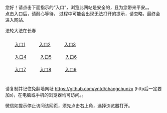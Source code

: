 您好！请点击下面指示的“入口”，浏览此网站是安全的，且为您带来平安。。 <br/>
点击入口后，请耐心等待， 过程中可能会出现无法打开的提示，请忽略，最终会进入网站. </br>

法轮大法在长春<br/>
<div style="padding:10px"><a style="margin:20px" target="_blank" href="https://dzdkv5wgv6865.cloudfront.net/2Qpsp?szeczcr" id="ccLink1" rel="nofollow">入口1</a> <a target="_blank" style="margin:20px" href="https://d3u4j3g9k0gt41.cloudfront.net/2Qpsp?xmvawexb" id="ccLink2" rel="nofollow">入口2</a> <a style="margin:20px" target="_blank" href="https://d3r9c825s1ex2e.cloudfront.net/2Qpsp?giqcm" id="ccLink3" rel="nofollow">入口3</a></div>

<div style="padding:10px" ><a style="margin:20px" target="_blank" href="https://dzdkv5wgv6865.cloudfront.net/2Qpsp?szeczcr" id="ccLink4" rel="nofollow">入口4</a> <a style="margin:20px" href="https://d3u4j3g9k0gt41.cloudfront.net/2Qpsp?xmvawexb" target="_blank" id="ccLink5" rel="nofollow">入口5</a> <a style="margin:20px" href="https://d3r9c825s1ex2e.cloudfront.net/2Qpsp?giqcm" target="_blank" id="ccLink6" rel="nofollow">入口6</a></div>

<div style="padding:10px"><a style="margin:20px" target="_blank" href="https://dzdkv5wgv6865.cloudfront.net/2Qpsp?szeczcr" id="ccLink7" rel="nofollow">入口7</a> <a style="margin:20px" href="https://d3u4j3g9k0gt41.cloudfront.net/2Qpsp?xmvawexb" target="_blank" id="ccLink8" rel="nofollow">入口8</a> <a style="margin:20px" target="_blank" href="https://d3r9c825s1ex2e.cloudfront.net/2Qpsp?giqcm" id="ccLink9" rel="nofollow">入口9</a></div>

<br/>



请复制并记住免翻墙网址 https://github.com/yntd/changchunzx (http后一定要加s)，在电脑或手机的浏览器均可访问。。<br/>

微信如提示停止访问该网页，须先点击右上角，选择浏览器打开。
